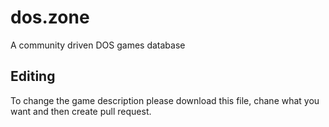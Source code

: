 # dos.zone
A community driven DOS games database

## Editing

To change the game description please download this file, chane what you want and then create pull request.

